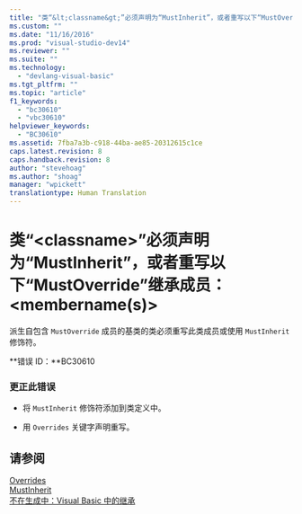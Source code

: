 ```yaml
---
title: "类“&lt;classname&gt;”必须声明为“MustInherit”，或者重写以下“MustOverride”继承成员：&lt;membername(s)&gt; | Microsoft Docs"
ms.custom: ""
ms.date: "11/16/2016"
ms.prod: "visual-studio-dev14"
ms.reviewer: ""
ms.suite: ""
ms.technology: 
  - "devlang-visual-basic"
ms.tgt_pltfrm: ""
ms.topic: "article"
f1_keywords: 
  - "bc30610"
  - "vbc30610"
helpviewer_keywords: 
  - "BC30610"
ms.assetid: 7fba7a3b-c918-44ba-ae85-20312615c1ce
caps.latest.revision: 8
caps.handback.revision: 8
author: "stevehoag"
ms.author: "shoag"
manager: "wpickett"
translationtype: Human Translation
---
```

# 类“&lt;classname&gt;”必须声明为“MustInherit”，或者重写以下“MustOverride”继承成员：&lt;membername(s)&gt;
派生自包含 `MustOverride` 成员的基类的类必须重写此类成员或使用 `MustInherit` 修饰符。  
  
 **错误 ID：**BC30610  
  
### 更正此错误  
  
-   将 `MustInherit` 修饰符添加到类定义中。  
  
-   用 `Overrides` 关键字声明重写。  
  
## 请参阅  
 [Overrides](../../visual-basic/language-reference/modifiers/overrides.md)   
 [MustInherit](../../visual-basic/language-reference/modifiers/mustinherit.md)   
 [不在生成中：Visual Basic 中的继承](http://msdn.microsoft.com/zh-cn/e5e6e240-ed31-4657-820c-079b7c79313c)